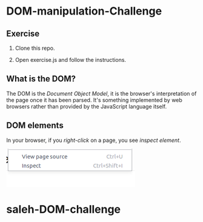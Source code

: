 # DOM-manipulation-Challenge

## Exercise

1. Clone this repo.

2. Open exercise.js and follow the instructions.

## What is the DOM?

The DOM is the _Document Object Model_, it is the browser's interpretation of the page once it has been parsed.
It's something implemented by web browsers rather than provided by the JavaScript language itself.

## DOM elements

In your browser, if you _right-click_ on a page, you see _inspect element_.

![inspect element](./assets/inspect.png)
# saleh-DOM-challenge
